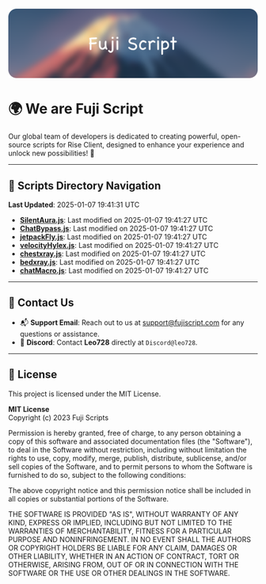 ![Banner](.github/b.webp)

# 🌍 **We are Fuji Script**

Our global team of developers is dedicated to creating powerful, open-source scripts for Rise Client, designed to enhance your experience and unlock new possibilities! 🌟

---
<!-- SCRIPTS_NAVIGATION_START -->
## 📂 **Scripts Directory Navigation**

**Last Updated**: 2025-01-07 19:41:31 UTC

- **[SilentAura.js](scripts/SilentAura.js)**: Last modified on 2025-01-07 19:41:27 UTC
- **[ChatBypass.js](scripts/ChatBypass.js)**: Last modified on 2025-01-07 19:41:27 UTC
- **[jetpackFly.js](scripts/jetpackFly.js)**: Last modified on 2025-01-07 19:41:27 UTC
- **[velocityHylex.js](scripts/velocityHylex.js)**: Last modified on 2025-01-07 19:41:27 UTC
- **[chestxray.js](scripts/chestxray.js)**: Last modified on 2025-01-07 19:41:27 UTC
- **[bedxray.js](scripts/bedxray.js)**: Last modified on 2025-01-07 19:41:27 UTC
- **[chatMacro.js](scripts/chatMacro.js)**: Last modified on 2025-01-07 19:41:27 UTC

<!-- SCRIPTS_NAVIGATION_END -->

---

## 💬 **Contact Us**  
- 📬 **Support Email**: Reach out to us at [support@fujiscript.com](mailto:support@fujiscript.com) for any questions or assistance.  
- 💬 **Discord**: Contact **Leo728** directly at `Discord@leo728`.

---

## 📜 **License**

This project is licensed under the MIT License.  

**MIT License**  
Copyright (c) 2023 Fuji Scripts  

Permission is hereby granted, free of charge, to any person obtaining a copy of this software and associated documentation files (the "Software"), to deal in the Software without restriction, including without limitation the rights to use, copy, modify, merge, publish, distribute, sublicense, and/or sell copies of the Software, and to permit persons to whom the Software is furnished to do so, subject to the following conditions:  

The above copyright notice and this permission notice shall be included in all copies or substantial portions of the Software.  

THE SOFTWARE IS PROVIDED "AS IS", WITHOUT WARRANTY OF ANY KIND, EXPRESS OR IMPLIED, INCLUDING BUT NOT LIMITED TO THE WARRANTIES OF MERCHANTABILITY, FITNESS FOR A PARTICULAR PURPOSE AND NONINFRINGEMENT. IN NO EVENT SHALL THE AUTHORS OR COPYRIGHT HOLDERS BE LIABLE FOR ANY CLAIM, DAMAGES OR OTHER LIABILITY, WHETHER IN AN ACTION OF CONTRACT, TORT OR OTHERWISE, ARISING FROM, OUT OF OR IN CONNECTION WITH THE SOFTWARE OR THE USE OR OTHER DEALINGS IN THE SOFTWARE.  
